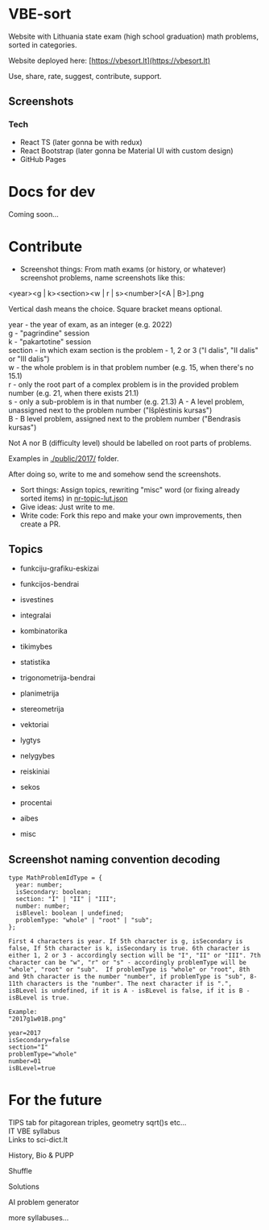 # VBE-sort

Website with Lithuania state exam (high school graduation) math problems, sorted in categories.

Website deployed here: [https://vbesort.lt](https://vbesort.lt)

Use, share, rate, suggest, contribute, support.

## Screenshots

### Tech

- React TS (later gonna be with redux)
- React Bootstrap (later gonna be Material UI with custom design)
- GitHub Pages

# Docs for dev

Coming soon...

# Contribute

- Screenshot things: From math exams (or history, or whatever) screenshot problems, name screenshots like this:

\<year>\<g | k>\<section>\<w | r | s>\<number>\[\<A | B>].png

Vertical dash means the choice. Square bracket means optional.

year - the year of exam, as an integer (e.g. 2022)  
g - "pagrindine" session  
k - "pakartotine" session  
section - in which exam section is the problem - 1, 2 or 3 ("I dalis", "II dalis" or "III dalis")  
w - the whole problem is in that problem number (e.g. 15, when there's no 15.1)  
r - only the root part of a complex problem is in the provided problem number (e.g. 21, when there exists 21.1)  
s - only a sub-problem is in that number (e.g. 21.3)
A - A level problem, unassigned next to the problem number ("Išplėstinis kursas")  
B - B level problem, assigned next to the problem number ("Bendrasis kursas")

Not A nor B (difficulty level) should be labelled on root parts of problems.

Examples in [./public/2017/](./public/2017/) folder.

After doing so, write to me and somehow send the screenshots.

- Sort things: Assign topics, rewriting "misc" word (or fixing already sorted items) in [nr-topic-lut.json](.\src\mainPage\nr-topic-lut.json)
- Give ideas: Just write to me.
- Write code: Fork this repo and make your own improvements, then create a PR.

## Topics

- funkciju-grafiku-eskizai
- funkcijos-bendrai
- isvestines
- integralai

- kombinatorika
- tikimybes
- statistika

- trigonometrija-bendrai

- planimetrija
- stereometrija
- vektoriai

- lygtys
- nelygybes
- reiskiniai

- sekos

- procentai

- aibes

- misc

## Screenshot naming convention decoding

```
type MathProblemIdType = {
  year: number;
  isSecondary: boolean;
  section: "I" | "II" | "III";
  number: number;
  isBlevel: boolean | undefined;
  problemType: "whole" | "root" | "sub";
};

First 4 characters is year. If 5th character is g, isSecondary is false, If 5th character is k, isSecondary is true. 6th character is either 1, 2 or 3 - accordingly section will be "I", "II" or "III". 7th character can be "w", "r" or "s" - accordingly problemType will be "whole", "root" or "sub".  If problemType is "whole" or "root", 8th and 9th character is the number "number", if problemType is "sub", 8-11th characters is the "number". The next character if is ".", isBLevel is undefined, if it is A - isBLevel is false, if it is B - isBLevel is true.

Example:
"2017g1w01B.png"

year=2017
isSecondary=false
section="I"
problemType="whole"
number=01
isBLevel=true
```

# For the future

TIPS tab for pitagorean triples, geometry sqrt()s etc...  
IT VBE syllabus  
Links to sci-dict.lt

History, Bio & PUPP

Shuffle

Solutions

AI problem generator

more syllabuses...
